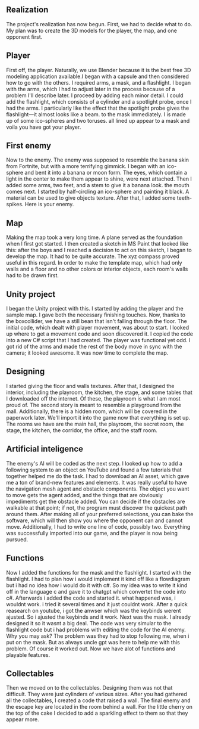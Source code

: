 ## Realization

The project's realization has now begun. First, we had to decide what to do. My plan was to create the 3D models for the player, the map, and one opponent first. 

## Player
First off, the player.
Naturally, we use Blender because it is the best free 3D modeling application available.I began with a capsule and then considered how to go with the others. I required arms, a mask, and a flashlight. I began with the arms, which I had to adjust later in the process because of a problem I'll describe later. I proceed by adding each minor detail. I could add the flashlight, which consists of a cylinder and a spotlight probe, once I had the arms. I particularly like the effect that the spotlight probe gives the flashlight—it almost looks like a beam. to the mask immediately. I is made up of some ico-spheres and two toruses. all lined up appear to a mask and voila you have got your player.

## First enemy
Now to the enemy.
The enemy was supposed to resemble the banana skin from Fortnite, but with a more terrifying gimmick. I began with an ico-sphere and bent it into a banana or moon form. The eyes, which contain a light in the center to make them appear to shine, were next attached. Then I added some arms, two feet, and a stem to give it a banana look. the mouth comes next. I started by half-circling an ico-sphere and painting it black. A material can be used to give objects texture. After that, I added some teeth-spikes. Here is your enemy.

## Map
Making the map took a very long time.
A plane served as the foundation when I first got started. I then created a sketch in MS Paint that looked like this: after the boys and I reached a decision to act on this sketch, I began to develop the map. It had to be quite accurate. The xyz compass proved useful in this regard. In order to make the template map, which had only walls and a floor and no other colors or interior objects, each room's walls had to be drawn first. 

## Unity project
I began the Unity project with this.
I started by adding the player and the sample map. I gave both the necessary finishing touches. Now, thanks to the boxcollider, we have a still bean that isn't falling through the floor. The initial code, which dealt with player movement, was about to start. I looked up where to get a movement code and soon discovered it. I copied the code into a new C# script that I had created. The player was functional yet odd. I got rid of the arms and made the rest of the body move in sync with the camera; it looked awesome. It was now time to complete the map.

## Designing
I started giving the floor and walls textures. After that, I designed the interior, including the playroom, the kitchen, the stage, and some tables that I downloaded off the internet. Of these, the playroom is what I am most proud of. The second story is meant to resemble a playground from the mall. Additionally, there is a hidden room, which will be covered in the paperwork later. We'll import it into the game now that everything is set up. The rooms we have are the main hall, the playroom, the secret room, the stage, the kitchen, the corridor, the office, and the staff room.

## Artificial inteligence
The enemy's AI will be coded as the next step.
I looked up how to add a following system to an object on YouTube and found a few tutorials that together helped me do the task. I had to download an AI asset, which gave me a ton of brand-new features and elements. It was really useful to have the navigation mesh agent and obstacle components. The object you want to move gets the agent added, and the things that are obviously impediments get the obstacle added. You can decide if the obstacles are walkable at that point; if not, the program must discover the quickest path around them. After making all of your preferred selections, you can bake the software, which will then show you where the opponent can and cannot move. Additionally, I had to write one line of code, possibly two. Everything was successfully imported into our game, and the player is now being pursued.

## Functions
Now I added the functions for the mask and the flashlight.
I started with the flashlight. I had to plan how i would implement it kind off like a flowdiagram but i had no idea how i would do it with c#. So my idea was to write it kind off in the language c and gave it to chatgpt which convertet the code into c#. Afterwards i added the code and started it. what happened was, i wouldnt work. i tried it several times and it just couldnt work. After a quick reasearch on youtube, i got the anwser which was the keybinds werent ajusted. So i ajusted the keybinds and it work. Next was the mask. I already designed it so it wasnt a big deal. The code was very simular to the flashlight code but i had problems with editing the code for the AI enemy. Why you may ask? The problem was they had to stop following me, when i put on the mask. But as always uncle gpt was here to help me with this problem. Of course it worked out. Now we have alot of functions and playable features.

## Collectables
Then we moved on to the collectables. 
Designing them was not that difficult. They were just cylinders of various sizes. After you had gathered all the collectables, I created a code that raised a wall. The final enemy and the escape key are located in the room behind a wall. For the little cherry on the top of the cake I decided to add a sparkling effect to them so that they appear more.
